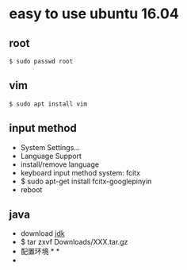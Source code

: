 # easy to use ubuntu 16.04
## root
```
$ sudo passwd root
```
## vim
```
$ sudo apt install vim
```
## input method
* System Settings...
* Language Support
* install/remove language
* keyboard input method system: fcitx
* $ sudo apt-get install fcitx-googlepinyin
* reboot

## java
* download [jdk](http://www.oracle.com/technetwork/java/javase/downloads/index.html)
* $ tar zxvf Downloads/XXX.tar.gz
* 配置环境
  * 
  *
*
